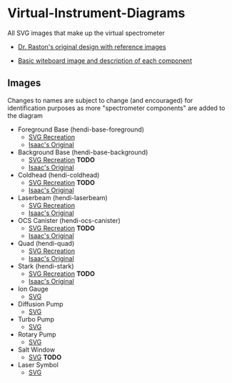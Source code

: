 # Virtual-Instrument-Diagrams
All SVG images that make up the virtual spectrometer

* [Dr. Raston's original design with reference images](https://github.com/RastonLab/Virtual-HeNDI-Spectrometer/issues/2)

* [Basic witeboard image and description of each component](https://github.com/RastonLab/Virtual-HeNDI-Spectrometer/issues/7)

## Images
Changes to names are subject to change (and encouraged) for identification purposes as more "spectrometer components" are added to the diagram
* Foreground Base (hendi-base-foreground)
  * [SVG Recreation](https://github.com/RastonLab/Virtual-Instrument-Diagrams/blob/main/hendi/hendi-base.svg)
  * [Isaac's Original](https://github.com/isaac-j-miller/virtual-hendi/blob/master/front/public/images/hendi-foreground.png)
* Background Base (hendi-base-background)
  * [SVG Recreation]() **TODO**
  * [Isaac's Original](https://github.com/isaac-j-miller/virtual-hendi/blob/master/front/public/images/hendi-background.png)
* Coldhead (hendi-coldhead)
  * [SVG Recreation]() **TODO**
  * [Isaac's Original](https://github.com/isaac-j-miller/virtual-hendi/blob/master/front/public/images/hendi-coldhead.png)
* Laserbeam (hendi-laserbeam)
  * [SVG Recreation](https://github.com/RastonLab/Virtual-Instrument-Diagrams/blob/main/hendi/hendi-laserbeam.svg)
  * [Isaac's Original](https://github.com/isaac-j-miller/virtual-hendi/blob/master/front/public/images/hendi-laserbeam.png)
* OCS Canister (hendi-ocs-canister)
  * [SVG Recreation]() **TODO**
  * [Isaac's Original](https://github.com/isaac-j-miller/virtual-hendi/blob/master/front/public/images/hendi-ocs-canister.png)
* Quad (hendi-quad)
  * [SVG Recreation](https://github.com/RastonLab/Virtual-Instrument-Diagrams/blob/main/hendi/hendi-quad.svg)
  * [Isaac's Original](https://github.com/isaac-j-miller/virtual-hendi/blob/master/front/public/images/hendi-quad.png)
* Stark (hendi-stark)
  * [SVG Recreation]() **TODO**
  * [Isaac's Original](https://github.com/isaac-j-miller/virtual-hendi/blob/master/front/public/images/hendi-stark.png)
* Ion Gauge
  * [SVG](https://github.com/RastonLab/Virtual-Instrument-Diagrams/blob/main/hendi/hendi-ion-gauges.svg)
* Diffusion Pump
  * [SVG](https://github.com/RastonLab/Virtual-Instrument-Diagrams/blob/main/hendi/hendi-diffusion-pumps.svg)
* Turbo Pump
  * [SVG](https://github.com/RastonLab/Virtual-Instrument-Diagrams/blob/main/hendi/hendi-turbo-pump.svg)
* Rotary Pump
  * [SVG](https://github.com/RastonLab/Virtual-Instrument-Diagrams/blob/main/hendi/hendi-rotary-pump.svg)
* Salt Window
  * [SVG]() **TODO**
* Laser Symbol
  * [SVG](https://github.com/RastonLab/Virtual-Instrument-Diagrams/blob/main/hendi/hendi-laser-symbol.svg)
